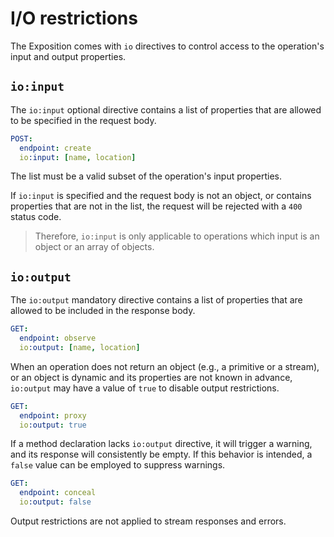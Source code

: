 # I/O restrictions

The Exposition comes with `io` directives to control access to the operation's input and output
properties.

## `io:input`

The `io:input` optional directive contains a list of properties that are allowed to be specified in
the request body.

```yaml
POST:
  endpoint: create
  io:input: [name, location]
```

The list must be a valid subset of the operation's input properties.

If `io:input` is specified and the request body is not an object, or contains properties that are
not in the list, the request will be rejected with a `400` status code.

> Therefore, `io:input` is only applicable to operations which input is an object or an
> array of objects.

## `io:output`

The `io:output` mandatory directive contains a list of properties that are allowed to be included in
the response body.

```yaml
GET:
  endpoint: observe
  io:output: [name, location]
```

When an operation does not return an object (e.g., a primitive or a stream), or an object is dynamic
and its properties are not known in advance, `io:output` may have a value of `true` to disable
output restrictions.

```yaml
GET:
  endpoint: proxy
  io:output: true
```

If a method declaration lacks `io:output` directive, it will trigger a warning, and its
response will consistently be empty.
If this behavior is intended, a `false` value can be employed to suppress warnings.

```yaml
GET:
  endpoint: conceal
  io:output: false
```

Output restrictions are not applied to stream responses and errors.
